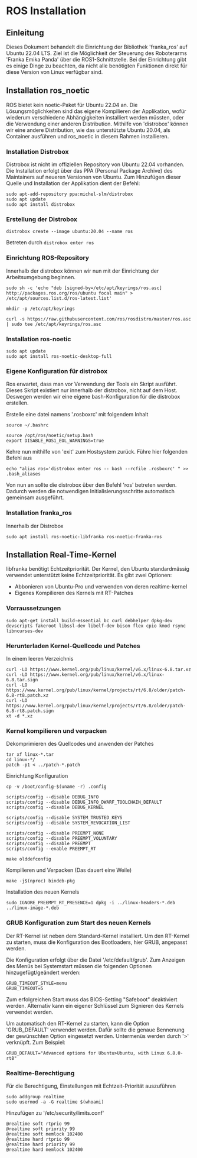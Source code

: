 # ROS Installation

## Einleitung

Dieses Dokument behandelt die Einrichtung der Bibliothek 'franka_ros' auf Ubuntu 22.04 LTS. Ziel ist die Möglichkeit der Steuerung des Roboterarms 'Franka Emika Panda' über die ROS1-Schnittstelle. Bei der Einrichtung gibt es einige Dinge zu beachten, da nicht alle benötigten Funktionen direkt für diese Version von Linux verfügbar sind.

## Installation ros_noetic

ROS bietet kein noetic-Paket für Ubuntu 22.04 an. Die Lösungsmöglichkeiten sind das eigene Kompilieren der Applikation, wofür wiederum verschiedene Abhängigkeiten installiert werden müssten, oder die Verwendung einer anderen Distribution. Mithilfe von 'distrobox' können wir eine andere Distribution, wie das unterstützte Ubuntu 20.04, als Container ausführen und ros_noetic in diesem Rahmen installieren.

### Installation Distrobox

Distrobox ist nicht im offiziellen Repository von Ubuntu 22.04 vorhanden. Die Installation erfolgt über das PPA (Personal Package Archive) des Maintainers auf neueren Versionen von Ubuntu. Zum Hinzufügen dieser Quelle und Installation der Applikation dient der Befehl: 

```
sudo apt-add-repository ppa:michel-slm/distrobox
sudo apt update
sudo apt install distrobox
```
### Erstellung der Distrobox

```
distrobox create --image ubuntu:20.04 --name ros
```

Betreten durch `distrobox enter ros`

### Einrichtung ROS-Repository

Innerhalb der distrobox können wir nun mit der Einrichtung der Arbeitsumgebung beginnen.

```
sudo sh -c 'echo "deb [signed-by=/etc/apt/keyrings/ros.asc] http://packages.ros.org/ros/ubuntu focal main" > /etc/apt/sources.list.d/ros-latest.list'

mkdir -p /etc/apt/keyrings

curl -s https://raw.githubusercontent.com/ros/rosdistro/master/ros.asc | sudo tee /etc/apt/keyrings/ros.asc
```

### Installation ros-noetic

```
sudo apt update
sudo apt install ros-noetic-desktop-full
```

### Eigene Konfiguration für distrobox

Ros erwartet, dass man vor Verwendung der Tools ein Skript ausführt. Dieses Skript existiert nur innerhalb der distrobox, nicht auf dem Host. Deswegen werden wir eine eigene bash-Konfiguration für die distrobox erstellen.

Erstelle eine datei namens '.rosboxrc' mit folgendem Inhalt

```
source ~/.bashrc

source /opt/ros/noetic/setup.bash
export DISABLE_ROS1_EOL_WARNINGS=true
```

Kehre nun mithilfe von 'exit' zum Hostsystem zurück. Führe hier folgenden Befehl aus

```
echo "alias ros='distrobox enter ros -- bash --rcfile .rosboxrc' " >> .bash_aliases
```

Von nun an sollte die distrobox über den Befehl 'ros' betreten werden. Dadurch werden die notwendigen Initialisierungsschritte automatisch gemeinsam ausgeführt.

### Installation franka_ros

Innerhalb der Distrobox

```
sudo apt install ros-noetic-libfranka ros-noetic-franka-ros
```

## Installation Real-Time-Kernel

libfranka benötigt Echtzeitpriorität. Der Kernel, den Ubuntu standardmässig verwendet unterstützt keine Echtzeitpriorität. Es gibt zwei Optionen:

- Abbonieren von Ubuntu-Pro und verwenden von deren realtime-kernel
- Eigenes Kompilieren des Kernels mit RT-Patches

### Vorraussetzungen

```
sudo apt-get install build-essential bc curl debhelper dpkg-dev devscripts fakeroot libssl-dev libelf-dev bison flex cpio kmod rsync libncurses-dev
```

### Herunterladen Kernel-Quellcode und Patches

In einem leeren Verzeichnis

```
curl -LO https://www.kernel.org/pub/linux/kernel/v6.x/linux-6.8.tar.xz
curl -LO https://www.kernel.org/pub/linux/kernel/v6.x/linux-6.8.tar.sign
curl -LO https://www.kernel.org/pub/linux/kernel/projects/rt/6.8/older/patch-6.8-rt8.patch.xz
curl -LO https://www.kernel.org/pub/linux/kernel/projects/rt/6.8/older/patch-6.8-rt8.patch.sign
xt -d *.xz
```

### Kernel kompilieren und verpacken

Dekomprimieren des Quellcodes und anwenden der Patches

```
tar xf linux-*.tar
cd linux-*/
patch -p1 < ../patch-*.patch
```

Einrichtung Konfiguration

```
cp -v /boot/config-$(uname -r) .config

scripts/config --disable DEBUG_INFO
scripts/config --disable DEBUG_INFO_DWARF_TOOLCHAIN_DEFAULT
scripts/config --disable DEBUG_KERNEL

scripts/config --disable SYSTEM_TRUSTED_KEYS
scripts/config --disable SYSTEM_REVOCATION_LIST

scripts/config --disable PREEMPT_NONE
scripts/config --disable PREEMPT_VOLUNTARY
scripts/config --disable PREEMPT
scripts/config --enable PREEMPT_RT

make olddefconfig
```

Kompilieren und Verpacken (Das dauert eine Weile)

```
make -j$(nproc) bindeb-pkg
```

Installation des neuen Kernels

```
sudo IGNORE_PREEMPT_RT_PRESENCE=1 dpkg -i ../linux-headers-*.deb ../linux-image-*.deb
```

### GRUB Konfiguration zum Start des neuen Kernels
Der RT-Kernel ist neben dem Standard-Kernel installiert. Um den RT-Kernel zu starten, muss die Konfiguration des Bootloaders, hier GRUB, angepasst werden. 

Die Konfiguration erfolgt über die Datei '/etc/default/grub'.
Zum Anzeigen des Menüs bei Systemstart müssen die folgenden Optionen hinzugefügt/geändert werden:

```
GRUB_TIMEOUT_STYLE=menu
GRUB_TIMEOUT=5
```
Zum erfolgreichen Start muss das BIOS-Setting "Safeboot" deaktiviert werden. Alternativ kann ein eigener Schlüssel zum Signieren des Kernels verwendet werden.

Um automatisch den RT-Kernel zu starten, kann die Option 'GRUB_DEFAULT' verwendet werden. Dafür sollte die genaue Bennenung der gewünschten Option eingesetzt werden. Untermenüs werden durch '>' verknüpft. Zum Beispiel:

```
GRUB_DEFAULT="Advanced options for Ubuntu>Ubuntu, with Linux 6.8.0-rt8"
``` 

### Realtime-Berechtigung

Für die Berechtigung, Einstellungen mit Echtzeit-Priorität auszuführen

```
sudo addgroup realtime
sudo usermod -a -G realtime $(whoami)
```

Hinzufügen zu '/etc/security/limits.conf'

```
@realtime soft rtprio 99
@realtime soft priority 99
@realtime soft memlock 102400
@realtime hard rtprio 99
@realtime hard priority 99
@realtime hard memlock 102400
```
